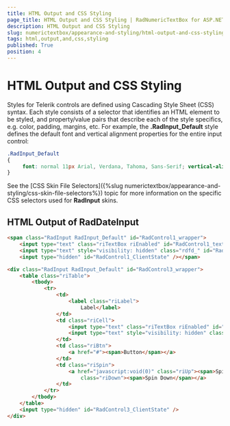 ```yaml
---
title: HTML Output and CSS Styling
page_title: HTML Output and CSS Styling | RadNumericTextBox for ASP.NET AJAX Documentation
description: HTML Output and CSS Styling
slug: numerictextbox/appearance-and-styling/html-output-and-css-styling
tags: html,output,and,css,styling
published: True
position: 4
---
```


# HTML Output and CSS Styling




Styles for Telerik controls are defined using Cascading Style Sheet (CSS) syntax. Each style consists of a selector that identifies an HTML element to be styled, and property/value pairs that describe each of the style specifics, e.g. color, padding, margins, etc. For example, the **.RadInput_Default** style defines the default font and vertical alignment properties for the entire input control:

````CSS
.RadInput_Default
{
	 font: normal 11px Arial, Verdana, Tahoma, Sans-Serif; vertical-align: middle;
}
````



See the [CSS Skin File Selectors]({%slug numerictextbox/appearance-and-styling/css-skin-file-selectors%}) topic for more information on the specific CSS selectors used for **RadInput** skins.

## HTML Output of RadDateInput

````HTML
<span class="RadInput RadInput_Default" id="RadControl1_wrapper">
	<input type="text" class="riTextBox riEnabled" id="RadControl1_text" />
	<input type="text" style="visibility: hidden" class="rdfd_" id="RadControl1" />
	<input type="hidden" id="RadControl1_ClientState" /></span>
````





````HTML
<div class="RadInput RadInput_Default" id="RadControl3_wrapper">
	<table class="riTable">
		<tbody>
			<tr>
				<td>
					<label class="riLabel">
						Label</label>
				</td>
				<td class="riCell">
					<input type="text" class="riTextBox riEnabled" id="RadControl3_text" />
					<input type="text" style="visibility: hidden" class="rdfd_" id="RadControl3" />
				</td>
				<td class="riBtn">
					<a href="#"><span>Button</span></a>
				</td>
				<td class="riSpin">
					<a href="javascript:void(0)" class="riUp"><span>Spin Up</span></a><a href="javascript:void(0)"
						class="riDown"><span>Spin Down</span></a>
				</td>
			</tr>
		</tbody>
	</table>
	<input type="hidden" id="RadControl3_ClientState" />
</div>
````





